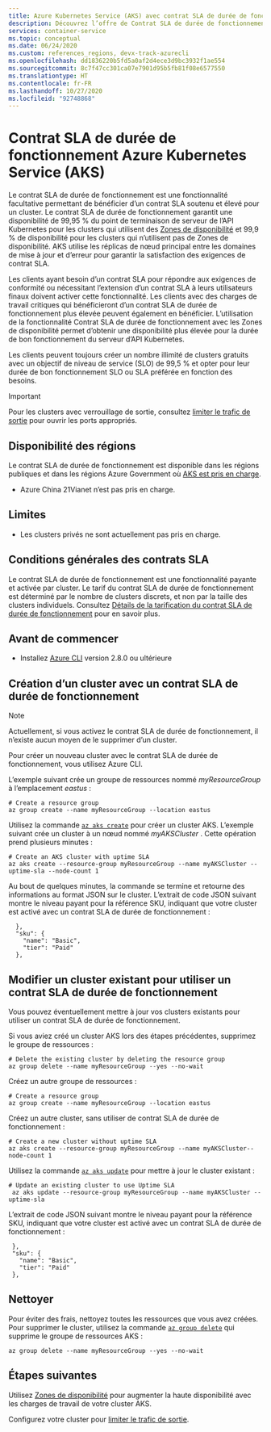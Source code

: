 ```yaml
---
title: Azure Kubernetes Service (AKS) avec contrat SLA de durée de fonctionnement
description: Découvrez l’offre de Contrat SLA de durée de fonctionnement facultative pour le serveur d’API Azure Kubernetes Service (AKS).
services: container-service
ms.topic: conceptual
ms.date: 06/24/2020
ms.custom: references_regions, devx-track-azurecli
ms.openlocfilehash: dd1836220b5fd5a0af2d4ece3d9bc3932f1ae554
ms.sourcegitcommit: 8c7f47cc301ca07e7901d95b5fb81f08e6577550
ms.translationtype: HT
ms.contentlocale: fr-FR
ms.lasthandoff: 10/27/2020
ms.locfileid: "92748868"
---
```

# <a name="azure-kubernetes-service-aks-uptime-sla"></a>Contrat SLA de durée de fonctionnement Azure Kubernetes Service (AKS)

Le contrat SLA de durée de fonctionnement est une fonctionnalité facultative permettant de bénéficier d’un contrat SLA soutenu et élevé pour un cluster. Le contrat SLA de durée de fonctionnement garantit une disponibilité de 99,95 % du point de terminaison de serveur de l’API Kubernetes pour les clusters qui utilisent des [Zones de disponibilité][availability-zones] et 99,9 % de disponibilité pour les clusters qui n’utilisent pas de Zones de disponibilité. AKS utilise les réplicas de nœud principal entre les domaines de mise à jour et d’erreur pour garantir la satisfaction des exigences de contrat SLA.

Les clients ayant besoin d’un contrat SLA pour répondre aux exigences de conformité ou nécessitant l’extension d’un contrat SLA à leurs utilisateurs finaux doivent activer cette fonctionnalité. Les clients avec des charges de travail critiques qui bénéficieront d’un contrat SLA de durée de fonctionnement plus élevée peuvent également en bénéficier. L’utilisation de la fonctionnalité Contrat SLA de durée de fonctionnement avec les Zones de disponibilité permet d’obtenir une disponibilité plus élevée pour la durée de bon fonctionnement du serveur d’API Kubernetes.  

Les clients peuvent toujours créer un nombre illimité de clusters gratuits avec un objectif de niveau de service (SLO) de 99,5 % et opter pour leur durée de bon fonctionnement SLO ou SLA préférée en fonction des besoins.

> [!Important]
> Pour les clusters avec verrouillage de sortie, consultez [limiter le trafic de sortie](limit-egress-traffic.md) pour ouvrir les ports appropriés.

## <a name="region-availability"></a>Disponibilité des régions

Le contrat SLA de durée de fonctionnement est disponible dans les régions publiques et dans les régions Azure Government où [AKS est pris en charge](https://azure.microsoft.com/global-infrastructure/services/?products=kubernetes-service).

* Azure China 21Vianet n’est pas pris en charge.

## <a name="limitations"></a>Limites

* Les clusters privés ne sont actuellement pas pris en charge.

## <a name="sla-terms-and-conditions"></a>Conditions générales des contrats SLA

Le contrat SLA de durée de fonctionnement est une fonctionnalité payante et activée par cluster. Le tarif du contrat SLA de durée de fonctionnement est déterminé par le nombre de clusters discrets, et non par la taille des clusters individuels. Consultez [Détails de la tarification du contrat SLA de durée de fonctionnement](https://azure.microsoft.com/pricing/details/kubernetes-service/) pour en savoir plus.

## <a name="before-you-begin"></a>Avant de commencer

* Installez [Azure CLI](/cli/azure/install-azure-cli?view=azure-cli-latest) version 2.8.0 ou ultérieure

## <a name="creating-a-new-cluster-with-uptime-sla"></a>Création d’un cluster avec un contrat SLA de durée de fonctionnement

> [!NOTE]
> Actuellement, si vous activez le contrat SLA de durée de fonctionnement, il n’existe aucun moyen de le supprimer d’un cluster.

Pour créer un nouveau cluster avec le contrat SLA de durée de fonctionnement, vous utilisez Azure CLI.

L’exemple suivant crée un groupe de ressources nommé *myResourceGroup* à l’emplacement *eastus* :

```azurecli-interactive
# Create a resource group
az group create --name myResourceGroup --location eastus
```
Utilisez la commande [`az aks create`][az-aks-create] pour créer un cluster AKS. L’exemple suivant crée un cluster à un nœud nommé *myAKSCluster* . Cette opération prend plusieurs minutes :

```azurecli-interactive
# Create an AKS cluster with uptime SLA
az aks create --resource-group myResourceGroup --name myAKSCluster --uptime-sla --node-count 1
```
Au bout de quelques minutes, la commande se termine et retourne des informations au format JSON sur le cluster. L’extrait de code JSON suivant montre le niveau payant pour la référence SKU, indiquant que votre cluster est activé avec un contrat SLA de durée de fonctionnement :

```output
  },
  "sku": {
    "name": "Basic",
    "tier": "Paid"
  },
```

## <a name="modify-an-existing-cluster-to-use-uptime-sla"></a>Modifier un cluster existant pour utiliser un contrat SLA de durée de fonctionnement

Vous pouvez éventuellement mettre à jour vos clusters existants pour utiliser un contrat SLA de durée de fonctionnement.

Si vous aviez créé un cluster AKS lors des étapes précédentes, supprimez le groupe de ressources :

```azurecli-interactive
# Delete the existing cluster by deleting the resource group 
az group delete --name myResourceGroup --yes --no-wait
```

Créez un autre groupe de ressources :

```azurecli-interactive
# Create a resource group
az group create --name myResourceGroup --location eastus
```

Créez un autre cluster, sans utiliser de contrat SLA de durée de fonctionnement :

```azurecli-interactive
# Create a new cluster without uptime SLA
az aks create --resource-group myResourceGroup --name myAKSCluster--node-count 1
```

Utilisez la commande [`az aks update`][az-aks-nodepool-update] pour mettre à jour le cluster existant :

```azurecli-interactive
# Update an existing cluster to use Uptime SLA
 az aks update --resource-group myResourceGroup --name myAKSCluster --uptime-sla
 ```

 L’extrait de code JSON suivant montre le niveau payant pour la référence SKU, indiquant que votre cluster est activé avec un contrat SLA de durée de fonctionnement :

 ```output
  },
  "sku": {
    "name": "Basic",
    "tier": "Paid"
  },
  ```

## <a name="clean-up"></a>Nettoyer

Pour éviter des frais, nettoyez toutes les ressources que vous avez créées. Pour supprimer le cluster, utilisez la commande [`az group delete`][az-group-delete] qui supprime le groupe de ressources AKS :

```azurecli-interactive
az group delete --name myResourceGroup --yes --no-wait
```


## <a name="next-steps"></a>Étapes suivantes

Utilisez [Zones de disponibilité][availability-zones] pour augmenter la haute disponibilité avec les charges de travail de votre cluster AKS.

Configurez votre cluster pour [limiter le trafic de sortie](limit-egress-traffic.md).

<!-- LINKS - External -->
[azure-support]: https://ms.portal.azure.com/#blade/Microsoft_Azure_Support/HelpAndSupportBlade/newsupportrequest
[region-availability]: https://azure.microsoft.com/global-infrastructure/services/?products=kubernetes-service

<!-- LINKS - Internal -->
[vm-skus]: ../virtual-machines/sizes.md
[nodepool-upgrade]: use-multiple-node-pools.md#upgrade-a-node-pool
[faq]: ./faq.md
[availability-zones]: ./availability-zones.md
[az-aks-create]: /cli/azure/aks?view=azure-cli-latest#az-aks-create
[limit-egress-traffic]: ./limit-egress-traffic.md
[az-extension-add]: /cli/azure/extension#az-extension-add
[az-extension-update]: /cli/azure/extension#az-extension-update
[az-aks-nodepool-update]: /cli/azure/aks/nodepool?view=azure-cli-latest#az-aks-nodepool-update
[az-group-delete]: /cli/azure/group#az-group-delete
